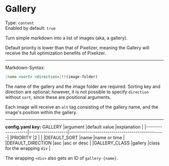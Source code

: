 # Gallery

Type: `content`  
Enabled by default: `true`

Turn simple markdown into a list of images (aka, a gallery).

Default priority is lower than that of Pixelizer, meaning the Gallery will receive the full optimization benefits of Pixelizer.

---

Markdown-Syntax:

```md
[name <sort> <direction>]!!(image-folder)
```

The name of the gallery and the image folder are required. Sorting key and direction are optional; however, it is not possible to specify `direction` without `sort`, since these are positional arguments.

Each image will receive an `alt` tag consisting of the gallery name, and the image's position within the gallery.

---
**config.yaml key:** GALLERY
|argument			|default value		|explanation									|
|-------------------|-------------------|-----------------------------------------------|
|PRIORITY			|2					|												|
|DEFAULT_SORT       |name               |name or time                                   |       
|DEFAULT_DIRECTION  |asc                |asc or desc                                    |
|GALLERY_CLASS      |gallery            |class for the wrapping `div`                   |

The wrapping `<div>` also gets an ID of `gallery-{name}`.
